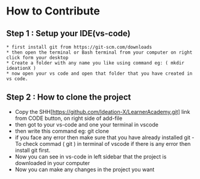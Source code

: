 
# How to Contribute

## Step 1 : Setup your IDE(vs-code)
    * first install git from https://git-scm.com/downloads
    * then open the terminal or Bash terminal from your computer on right click form your desktop
    * Create a folder with any name you like using command eg: ( mkdir ideationX )
    * now open your vs code and open that folder that you have created in vs code.

## Step 2 : How to clone the project   

  * Copy the SHH[https://github.com/Ideation-X/LearnerAcademy.git] link from CODE button, on right side of add-file
  * then got to your vs-code and one your terminal in vscode
  * then write this command eg: git clone <paste ssh link you copied here>
  * if you face any error then make sure that you have already installed git - To check commad ( git ) in 
    terminal of vscode if there is any error then install git first.
  * Now you can see in vs-code in left sidebar that the project is downloaded in your computer
  * Now you can make any changes in the project you want
    
